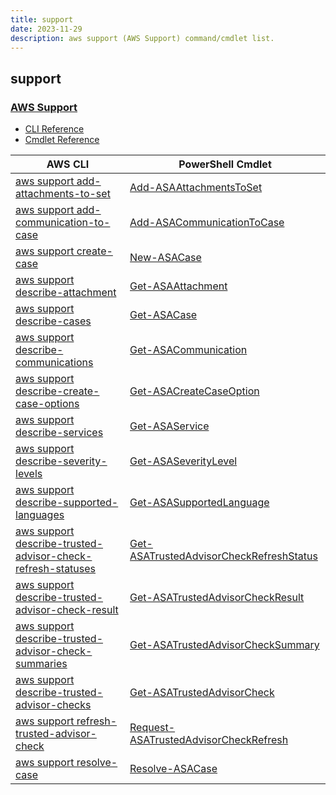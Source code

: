 ```yaml
---
title: support
date: 2023-11-29
description: aws support (AWS Support) command/cmdlet list.
---
```


## support

### [AWS Support](https://aws.amazon.com/premiumsupport/)

* [CLI Reference](https://awscli.amazonaws.com/v2/documentation/api/latest/reference/support/index.html)
* [Cmdlet Reference](https://docs.aws.amazon.com/powershell/latest/reference/items/AWS_Support_API_cmdlets.html)

|AWS CLI|PowerShell Cmdlet|
|----|----|
|[aws support add-attachments-to-set](https://awscli.amazonaws.com/v2/documentation/api/latest/reference/support/add-attachments-to-set.html)|[Add-ASAAttachmentsToSet](https://docs.aws.amazon.com/powershell/latest/reference/items/Add-ASAAttachmentsToSet.html)|
|[aws support add-communication-to-case](https://awscli.amazonaws.com/v2/documentation/api/latest/reference/support/add-communication-to-case.html)|[Add-ASACommunicationToCase](https://docs.aws.amazon.com/powershell/latest/reference/items/Add-ASACommunicationToCase.html)|
|[aws support create-case](https://awscli.amazonaws.com/v2/documentation/api/latest/reference/support/create-case.html)|[New-ASACase](https://docs.aws.amazon.com/powershell/latest/reference/items/New-ASACase.html)|
|[aws support describe-attachment](https://awscli.amazonaws.com/v2/documentation/api/latest/reference/support/describe-attachment.html)|[Get-ASAAttachment](https://docs.aws.amazon.com/powershell/latest/reference/items/Get-ASAAttachment.html)|
|[aws support describe-cases](https://awscli.amazonaws.com/v2/documentation/api/latest/reference/support/describe-cases.html)|[Get-ASACase](https://docs.aws.amazon.com/powershell/latest/reference/items/Get-ASACase.html)|
|[aws support describe-communications](https://awscli.amazonaws.com/v2/documentation/api/latest/reference/support/describe-communications.html)|[Get-ASACommunication](https://docs.aws.amazon.com/powershell/latest/reference/items/Get-ASACommunication.html)|
|[aws support describe-create-case-options](https://awscli.amazonaws.com/v2/documentation/api/latest/reference/support/describe-create-case-options.html)|[Get-ASACreateCaseOption](https://docs.aws.amazon.com/powershell/latest/reference/items/Get-ASACreateCaseOption.html)|
|[aws support describe-services](https://awscli.amazonaws.com/v2/documentation/api/latest/reference/support/describe-services.html)|[Get-ASAService](https://docs.aws.amazon.com/powershell/latest/reference/items/Get-ASAService.html)|
|[aws support describe-severity-levels](https://awscli.amazonaws.com/v2/documentation/api/latest/reference/support/describe-severity-levels.html)|[Get-ASASeverityLevel](https://docs.aws.amazon.com/powershell/latest/reference/items/Get-ASASeverityLevel.html)|
|[aws support describe-supported-languages](https://awscli.amazonaws.com/v2/documentation/api/latest/reference/support/describe-supported-languages.html)|[Get-ASASupportedLanguage](https://docs.aws.amazon.com/powershell/latest/reference/items/Get-ASASupportedLanguage.html)|
|[aws support describe-trusted-advisor-check-refresh-statuses](https://awscli.amazonaws.com/v2/documentation/api/latest/reference/support/describe-trusted-advisor-check-refresh-statuses.html)|[Get-ASATrustedAdvisorCheckRefreshStatus](https://docs.aws.amazon.com/powershell/latest/reference/items/Get-ASATrustedAdvisorCheckRefreshStatus.html)|
|[aws support describe-trusted-advisor-check-result](https://awscli.amazonaws.com/v2/documentation/api/latest/reference/support/describe-trusted-advisor-check-result.html)|[Get-ASATrustedAdvisorCheckResult](https://docs.aws.amazon.com/powershell/latest/reference/items/Get-ASATrustedAdvisorCheckResult.html)|
|[aws support describe-trusted-advisor-check-summaries](https://awscli.amazonaws.com/v2/documentation/api/latest/reference/support/describe-trusted-advisor-check-summaries.html)|[Get-ASATrustedAdvisorCheckSummary](https://docs.aws.amazon.com/powershell/latest/reference/items/Get-ASATrustedAdvisorCheckSummary.html)|
|[aws support describe-trusted-advisor-checks](https://awscli.amazonaws.com/v2/documentation/api/latest/reference/support/describe-trusted-advisor-checks.html)|[Get-ASATrustedAdvisorCheck](https://docs.aws.amazon.com/powershell/latest/reference/items/Get-ASATrustedAdvisorCheck.html)|
|[aws support refresh-trusted-advisor-check](https://awscli.amazonaws.com/v2/documentation/api/latest/reference/support/refresh-trusted-advisor-check.html)|[Request-ASATrustedAdvisorCheckRefresh](https://docs.aws.amazon.com/powershell/latest/reference/items/Request-ASATrustedAdvisorCheckRefresh.html)|
|[aws support resolve-case](https://awscli.amazonaws.com/v2/documentation/api/latest/reference/support/resolve-case.html)|[Resolve-ASACase](https://docs.aws.amazon.com/powershell/latest/reference/items/Resolve-ASACase.html)|

